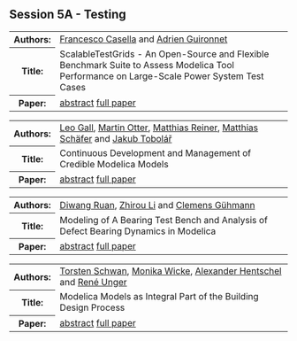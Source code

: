 ## Session 5A - Testing
<table><tr><th>Authors:</th>
<td>
<a href="/proceedings/authors/FrancescoCasella">Francesco Casella</a> and <a href="/proceedings/authors/AdrienGuironnet">Adrien Guironnet</a></td>
</tr>
<tr><th>Title:</th>
<td>ScalableTestGrids - An Open-Source and Flexible Benchmark Suite to Assess Modelica Tool Performance on Large-Scale Power System Test Cases</td>
</tr>
<tr><th>Paper:</th>
<td><a href="/abstracts/abstract_5A_1">abstract</a> <a href="/proceedings/papers/Modelica2021session5A_paper1.pdf">full paper</a></td>
</tr>
</table>
<table><tr><th>Authors:</th>
<td>
<a href="/proceedings/authors/LeoGall">Leo Gall</a>, <a href="/proceedings/authors/MartinOtter">Martin Otter</a>, <a href="/proceedings/authors/MatthiasReiner">Matthias Reiner</a>, <a href="/proceedings/authors/MatthiasSchafer">Matthias Schäfer</a> and <a href="/proceedings/authors/JakubTobolar">Jakub Tobolář</a></td>
</tr>
<tr><th>Title:</th>
<td>Continuous Development and Management of Credible Modelica Models</td>
</tr>
<tr><th>Paper:</th>
<td><a href="/abstracts/abstract_5A_2">abstract</a> <a href="/proceedings/papers/Modelica2021session5A_paper2.pdf">full paper</a></td>
</tr>
</table>
<table><tr><th>Authors:</th>
<td>
<a href="/proceedings/authors/DiwangRuan">Diwang Ruan</a>, <a href="/proceedings/authors/ZhirouLi">Zhirou Li</a> and <a href="/proceedings/authors/ClemensGuhmann">Clemens Gühmann</a></td>
</tr>
<tr><th>Title:</th>
<td>Modeling of A Bearing Test Bench and Analysis of Defect Bearing Dynamics in Modelica</td>
</tr>
<tr><th>Paper:</th>
<td><a href="/abstracts/abstract_5A_3">abstract</a> <a href="/proceedings/papers/Modelica2021session5A_paper3.pdf">full paper</a></td>
</tr>
</table>
<table><tr><th>Authors:</th>
<td>
<a href="/proceedings/authors/TorstenSchwan">Torsten Schwan</a>, <a href="/proceedings/authors/MonikaWicke">Monika Wicke</a>, <a href="/proceedings/authors/AlexanderHentschel">Alexander Hentschel</a> and <a href="/proceedings/authors/ReneUnger">René Unger</a></td>
</tr>
<tr><th>Title:</th>
<td>Modelica Models as Integral Part of the Building Design Process</td>
</tr>
<tr><th>Paper:</th>
<td><a href="/abstracts/abstract_5A_4">abstract</a> <a href="/proceedings/papers/Modelica2021session5A_paper4.pdf">full paper</a></td>
</tr>
</table>
